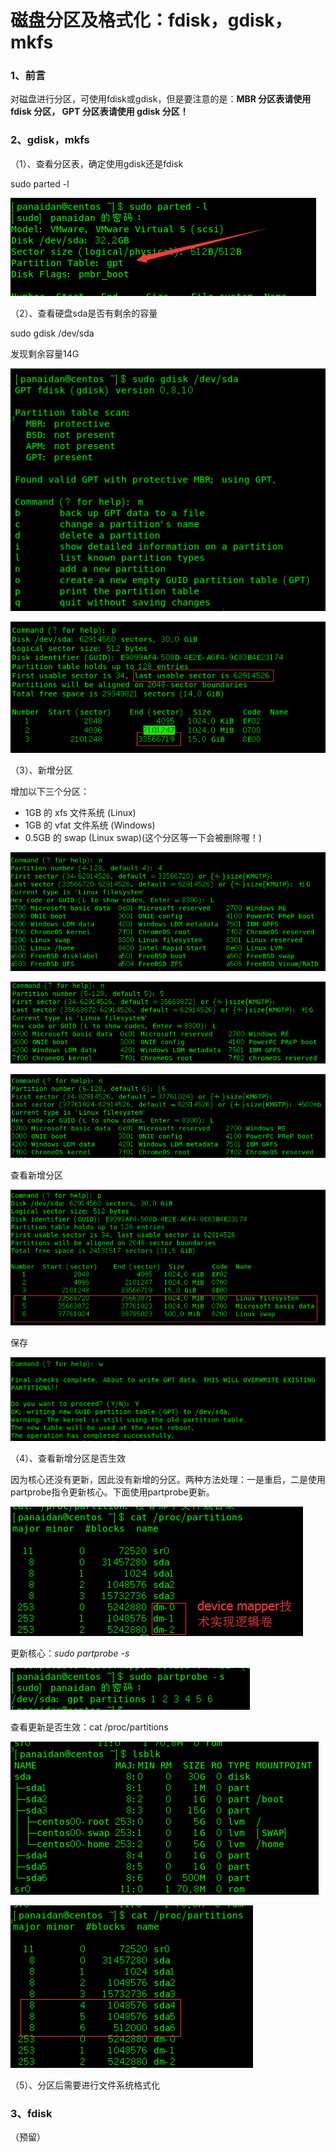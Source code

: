# 磁盘分区及格式化：fdisk，gdisk，mkfs

### 1、前言

对磁盘进行分区，可使用fdisk或gdisk，但是要注意的是：**MBR 分区表请使用 fdisk 分区， GPT 分区表请使用 gdisk 分区！**

### 2、gdisk，mkfs

（1）、查看分区表，确定使用gdisk还是fdisk

sudo parted -l

![](/assets/查看分区表.png)

（2）、查看硬盘sda是否有剩余的容量

sudo gdisk /dev/sda

发现剩余容量14G

![](/assets/查看剩余容量.png)

![](/assets/查看剩余容量2.png)

（3）、新增分区

增加以下三个分区：

* 1GB 的 xfs 文件系统 \(Linux\)
* 1GB 的 vfat 文件系统 \(Windows\)
* 0.5GB 的 swap \(Linux swap\)\(这个分区等一下会被删除喔！\)

![](/assets/新增分区1.png)

![](/assets/新增分区2.png)

![](/assets/新增分区3.png)

查看新增分区

![](/assets/查看新增分区.png)

保存

![](/assets/写入分区.png)

（4）、查看新增分区是否生效

因为核心还没有更新，因此没有新增的分区。两种方法处理：一是重启，二是使用partprobe指令更新核心。下面使用partprobe更新。

![](/assets/查看新增分区是否生效.png)

更新核心：_sudo partprobe -s_

![](/assets/打印分区号.png)

查看更新是否生效：cat /proc/partitions

![](/assets/查看更新是否生效.png)

![](/assets/查看更新是否生效2.png)

（5）、分区后需要进行文件系统格式化



### 3、fdisk

（预留）

